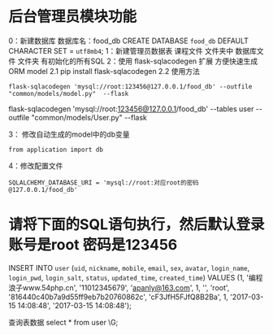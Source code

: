 # 后台管理员模块功能
0：新建数据库
	数据库名：food_db
	CREATE DATABASE `food_db` DEFAULT CHARACTER SET = `utf8mb4`;
1：新建管理员数据表
	课程文件 文件夹中  数据库文件  文件夹 有初始化的所有SQL
2：使用 flask-sqlacodegen 扩展 方便快速生成 ORM model
	2.1 pip install flask-sqlacodegen
	2.2 使用方法
  <!-- 对food_db下的所有的表生成model -->
	flask-sqlacodegen 'mysql://root:123456@127.0.0.1/food_db' --outfile "common/models/model.py"  --flask
  <!-- 对food_db下的user表生成model -->
  flask-sqlacodegen 'mysql://root:123456@127.0.0.1/food_db' --tables user --outfile "common/models/User.py"  --flask

3： 修改自动生成的model中的db变量

	from application import db

4：修改配置文件
	
	SQLALCHEMY_DATABASE_URI = 'mysql://root:对应root的密码@127.0.0.1/food_db'



# 请将下面的SQL语句执行，然后默认登录账号是root 密码是123456

INSERT INTO `user` (`uid`, `nickname`, `mobile`, `email`, `sex`, `avatar`, `login_name`, `login_pwd`, `login_salt`, `status`, `updated_time`, `created_time`)
VALUES
	(1, '编程浪子www.54php.cn', '11012345679', 'apanly@163.com', 1, '', 'root', '816440c40b7a9d55ff9eb7b20760862c', 'cF3JfH5FJfQ8B2Ba', 1, '2017-03-15 14:08:48', '2017-03-15 14:08:48');

查询表数据
select * from user \G;	
